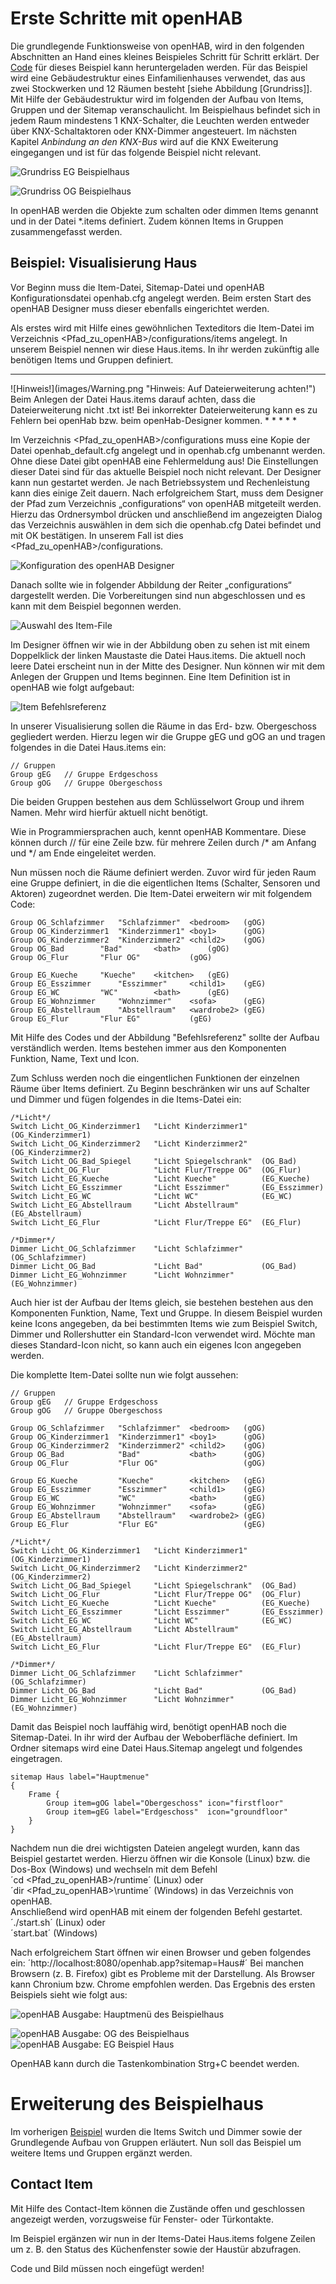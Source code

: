 Erste Schritte mit openHAB
==========================

Die grundlegende Funktionsweise von openHAB, wird in den folgenden Abschnitten an Hand eines kleines Beispieles Schritt für Schritt erklärt.
Der [Code](https://github.com/mepi0011/openhab.doc/raw/master/examples/house.zip "Souce Code für Beispielhaus ohne KNX Erweiterung") für dieses Beispiel kann heruntergeladen werden.
Für das Beispiel wird eine Gebäudestruktur eines Einfamilienhauses verwendet, das aus zwei Stockwerken und 12 Räumen besteht [siehe Abbildung [Grundriss]].
Mit Hilfe der Gebäudestruktur wird im folgenden der Aufbau von Items, Gruppen und der Sitemap veranschaulicht.
Im Beispielhaus befindet sich in jedem Raum mindestens 1 KNX-Schalter, die Leuchten werden entweder über KNX-Schaltaktoren oder KNX-Dimmer
angesteuert. Im nächsten Kapitel *Anbindung an den KNX-Bus* wird auf die KNX Eweiterung eingegangen und ist für das folgende Beispiel nicht relevant.

![Grundriss EG Beispielhaus](images/grundriss_erdgeschoss.png "Grundriss vom EG des Beispielhaus")

![Grundriss OG Beispielhaus](images/grundriss_obergeschoss.png "Grundriss vom OG des Beispielhaus")

In openHAB werden die Objekte zum schalten oder dimmen Items genannt und
in der Datei *.items definiert. Zudem können Items in Gruppen
zusammengefasst werden.

Beispiel: Visualisierung Haus
-----------------------------

Vor Beginn muss die Item-Datei, Sitemap-Datei und openHAB
Konfigurationsdatei openhab.cfg angelegt werden. Beim ersten Start des
openHAB Designer muss dieser ebenfalls eingerichtet werden.

Als erstes wird mit Hilfe eines gewöhnlichen Texteditors die Item-Datei
im Verzeichnis <Pfad\_zu\_openHAB\>/configurations/items angelegt. In
unserem Beispiel nennen wir diese Haus.items. In ihr werden zukünftig
alle benötigen Items und Gruppen definiert.

* * * * *
<tr>
<td> ![Hinweis!](images/Warning.png "Hinweis: Auf Dateierweiterung achten!") </td>
<td> Beim Anlegen der Datei Haus.items darauf achten, dass die Dateierweiterung nicht .txt ist! Bei inkorrekter Dateierweiterung kann es zu Fehlern bei openHab bzw. beim openHab-Designer kommen. </td>
</tr>
</table>
* * * * *

Im Verzeichnis <Pfad\_zu\_openHAB\>/configurations muss eine Kopie der
Datei openhab_default.cfg angelegt und in openhab.cfg umbenannt
werden. Ohne diese Datei gibt openHAB eine Fehlermeldung aus! Die
Einstellungen dieser Datei sind für das aktuelle Beispiel noch nicht relevant. Der Designer kann
nun gestartet werden. Je nach Betriebssystem und Rechenleistung kann
dies einige Zeit dauern. Nach erfolgreichem Start, muss dem Designer der
Pfad zum Verzeichnis „configurations“ von openHAB mitgeteilt werden. Hierzu das Ordnersymbol drücken
und anschließend im angezeigten Dialog das Verzeichnis auswählen in dem
sich die openhab.cfg Datei befindet und mit OK bestätigen. In unserem
Fall ist dies <Pfad\_zu\_openHAB\>/configurations.

![Konfiguration des openHAB Designer](images/openHAB_Designer_Configuration.png "Konfiguration des openHAB Designer")

Danach sollte wie in folgender Abbildung der Reiter „configurations“ dargestellt werden. Die Vorbereitungen sind nun
abgeschlossen und es kann mit dem Beispiel begonnen werden.

![Auswahl des Item-File](images/openHAB_Designer_Item_File.png "Auswahl des Item-File")

Im Designer öffnen wir wie in der Abbildung oben zu sehen ist mit einem Doppelklick der linken Maustaste die Datei Haus.items.
Die aktuell noch leere Datei erscheint nun in der Mitte des Designer. Nun können wir mit dem Anlegen der Gruppen und Items beginnen. Eine Item Definition ist in openHAB wie folgt aufgebaut:

![Item Befehlsreferenz](images/openHAB_Befehlsreferenz.png)


In unserer Visualisierung sollen die Räume in das Erd- bzw. Obergeschoss
gegliedert werden. Hierzu legen wir die Gruppe gEG und gOG an und tragen
folgendes in die Datei Haus.items ein:

    // Gruppen
    Group gEG 	// Gruppe Erdgeschoss
    Group gOG 	// Gruppe Obergeschoss

Die beiden Gruppen bestehen aus dem Schlüsselwort Group und ihrem Namen. Mehr wird hierfür aktuell nicht benötigt.

Wie in Programmiersprachen auch, kennt openHAB Kommentare. Diese können
durch // für eine Zeile bzw. für mehrere Zeilen durch /\* am Anfang und
\*/ am Ende eingeleitet werden.

Nun müssen noch die Räume definiert werden. Zuvor wird für jeden Raum eine Gruppe definiert, in die die eigentlichen Items (Schalter, Sensoren und Aktoren) zugeordnet werden.
Die Item-Datei erweitern wir mit folgendem Code:

    Group OG_Schlafzimmer	"Schlafzimmer"	<bedroom>	(gOG)
    Group OG_Kinderzimmer1	"Kinderzimmer1"	<boy1>		(gOG)
    Group OG_Kinderzimmer2	"Kinderzimmer2"	<child2>	(gOG)
    Group OG_Bad		"Bad"		<bath>		(gOG)
    Group OG_Flur		"Flur OG"			(gOG)

    Group EG_Kueche		"Kueche" 	<kitchen>	(gEG)
    Group EG_Esszimmer		"Esszimmer" 	<child1> 	(gEG)
    Group EG_WC			"WC"		<bath>		(gEG)
    Group EG_Wohnzimmer		"Wohnzimmer"	<sofa>		(gEG)
    Group EG_Abstellraum	"Abstellraum"	<wardrobe2>	(gEG)
    Group EG_Flur		"Flur EG"			(gEG)

Mit Hilfe des Codes und der Abbildung "Befehlsreferenz" sollte der Aufbau verständlich werden.
Items bestehen immer aus den Komponenten Funktion, Name, Text und Icon.

Zum Schluss werden noch die eingentlichen Funktionen der einzelnen
Räume über Items definiert. Zu Beginn beschränken wir uns auf Schalter
und Dimmer und fügen folgendes in die Items-Datei ein:

    /*Licht*/
    Switch Licht_OG_Kinderzimmer1	"Licht Kinderzimmer1"	(OG_Kinderzimmer1)
    Switch Licht_OG_Kinderzimmer2	"Licht Kinderzimmer2"	(OG_Kinderzimmer2)
    Switch Licht_OG_Bad_Spiegel		"Licht Spiegelschrank"	(OG_Bad)
    Switch Licht_OG_Flur			"Licht Flur/Treppe OG"	(OG_Flur)
    Switch Licht_EG_Kueche			"Licht Kueche"			(EG_Kueche)
    Switch Licht_EG_Esszimmer		"Licht Esszimmer"		(EG_Esszimmer)
    Switch Licht_EG_WC				"Licht WC"				(EG_WC)
    Switch Licht_EG_Abstellraum		"Licht Abstellraum"		(EG_Abstellraum)
    Switch Licht_EG_Flur			"Licht Flur/Treppe EG"	(EG_Flur)

    /*Dimmer*/
    Dimmer Licht_OG_Schlafzimmer	"Licht Schlafzimmer"	(OG_Schlafzimmer)
    Dimmer Licht_OG_Bad				"Licht Bad"				(OG_Bad)
    Dimmer Licht_EG_Wohnzimmer		"Licht Wohnzimmer"		(EG_Wohnzimmer)

Auch hier ist der Aufbau der Items gleich, sie bestehen bestehen aus den
Komponenten Funktion, Name, Text und Gruppe. In diesem Beispiel wurden
keine Icons angegeben, da bei bestimmten Items wie zum Beispiel Switch,
Dimmer und Rollershutter ein Standard-Icon verwendet wird. Möchte man
dieses Standard-Icon nicht, so kann auch ein eigenes Icon angegeben
werden.

Die komplette Item-Datei sollte nun wie folgt aussehen:

    // Gruppen
    Group gEG 	// Gruppe Erdgeschoss
    Group gOG 	// Gruppe Obergeschoss

    Group OG_Schlafzimmer	"Schlafzimmer"	<bedroom>	(gOG)
    Group OG_Kinderzimmer1	"Kinderzimmer1"	<boy1>		(gOG)
    Group OG_Kinderzimmer2	"Kinderzimmer2"	<child2>	(gOG)
    Group OG_Bad			"Bad"			<bath>		(gOG)
    Group OG_Flur			"Flur OG"					(gOG)

    Group EG_Kueche			"Kueche" 		<kitchen>	(gEG)
    Group EG_Esszimmer		"Esszimmer" 	<child1> 	(gEG)
    Group EG_WC				"WC"			<bath>		(gEG)
    Group EG_Wohnzimmer		"Wohnzimmer"	<sofa>		(gEG)
    Group EG_Abstellraum	"Abstellraum"	<wardrobe2>	(gEG)
    Group EG_Flur			"Flur EG"					(gEG)

    /*Licht*/
    Switch Licht_OG_Kinderzimmer1	"Licht Kinderzimmer1"	(OG_Kinderzimmer1)
    Switch Licht_OG_Kinderzimmer2	"Licht Kinderzimmer2"	(OG_Kinderzimmer2)
    Switch Licht_OG_Bad_Spiegel		"Licht Spiegelschrank"	(OG_Bad)
    Switch Licht_OG_Flur			"Licht Flur/Treppe OG"	(OG_Flur)
    Switch Licht_EG_Kueche			"Licht Kueche"			(EG_Kueche)
    Switch Licht_EG_Esszimmer		"Licht Esszimmer"		(EG_Esszimmer)
    Switch Licht_EG_WC				"Licht WC"				(EG_WC)
    Switch Licht_EG_Abstellraum		"Licht Abstellraum"		(EG_Abstellraum)
    Switch Licht_EG_Flur			"Licht Flur/Treppe EG"	(EG_Flur)

    /*Dimmer*/
    Dimmer Licht_OG_Schlafzimmer	"Licht Schlafzimmer"	(OG_Schlafzimmer)
    Dimmer Licht_OG_Bad				"Licht Bad"				(OG_Bad)
    Dimmer Licht_EG_Wohnzimmer		"Licht Wohnzimmer"		(EG_Wohnzimmer)

Damit das Beispiel noch lauffähig wird, benötigt openHAB noch die
Sitemap-Datei. In ihr wird der Aufbau der Weboberfläche definiert. Im
Ordner sitemaps wird eine Datei Haus.Sitemap angelegt und folgendes
eingetragen.

	sitemap Haus label="Hauptmenue"
	{
		Frame {
			Group item=gOG label="Obergeschoss" icon="firstfloor"
			Group item=gEG label="Erdgeschoss"	icon="groundfloor"
		}
	}

Nachdem nun die drei wichtigsten Dateien angelegt wurden, kann das
Beispiel gestartet werden. Hierzu öffnen wir die Konsole (Linux) bzw.
die Dos-Box (Windows) und wechseln mit dem Befehl  
´cd <Pfad\_zu\_openHAB\>/runtime´ (Linux)
oder  
´dir <Pfad\_zu\_openHAB\>\runtime´ (Windows)
in das Verzeichnis von openHAB.  
Anschließend wird openHAB mit einem der folgenden Befehl gestartet.  
´./start.sh´ (Linux)
oder  
´start.bat´ (Windows)

Nach erfolgreichem Start öffnen wir einen Browser und geben folgendes
ein:
´http://localhost:8080/openhab.app?sitemap=Haus\#´
Bei manchen Browsern (z. B. Firefox) gibt es Probleme mit der Darstellung. Als Browser kann Chronium bzw. Chrome empfohlen werden.
Das Ergebnis des ersten Beispiels sieht wie folgt aus:

![openHAB Ausgabe: Hauptmenü des Beispielhaus](images/Haus_Hauptmenue_klein.png "Hauptmenü des Beispielhaus")

![openHAB Ausgabe: OG des Beispielhaus](images/Haus_OG.png "OG des Beispielhaus")
![openHAB Ausgabe: EG Beispiel Haus](images/Haus_EG.png "UG des Beispielhaus")

OpenHAB kann durch die Tastenkombination Strg+C beendet werden.


Erweiterung des Beispielhaus
============================

Im vorherigen [Beispiel](#Beispiel--Visualisierung-Haus) wurden die Items Switch und Dimmer sowie der Grundlegende Aufbau von Gruppen erläutert. Nun soll das Beispiel um weitere Items und Gruppen ergänzt werden.

Contact Item
------------
Mit Hilfe des Contact-Item können die Zustände offen und geschlossen angezeigt werden, vorzugsweise für Fenster- oder Türkontakte.

Im Beispiel ergänzen wir nun in der Items-Datei Haus.items folgene Zeilen um z. B. den Status des Küchenfenster sowie der Haustür abzufragen.

Code und Bild müssen noch eingefügt werden!
